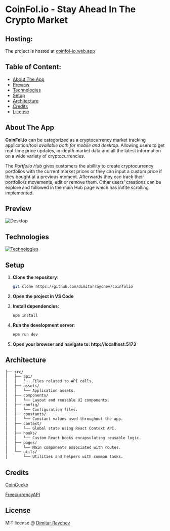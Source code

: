 # CoinFol.io - Stay Ahead In The Crypto Market

## Hosting:

The project is hosted at [coinfol-io.web.app](https://coinfol-io.web.app/)

## Table of Content:

-   [About The App](#about-the-app)
-   [Preview](#preview)
-   [Technologies](#technologies)
-   [Setup](#setup)
-   [Architecture](#architecture)
-   [Credits](#credits)
-   [License](#license)

## About The App

**CoinFol.io** can be categorized as a cryptocurrency market tracking application/tool _available both for mobile and desktop_. Allowing users to get real-time price updates, in-depth market data and all the latest information on a wide variety of cryptocurrencies.

The _Portfolio Hub_ gives customers the abillity to create cryptocurrency portfolios with the current market prices or they can input a custom price if they bought at a previous moment. Afterwards they can track their portfolio/s movements, edit or remove them. Other users' creations can be explore and followed in the main Hub page which has inifite scrolling implemented.

## Preview

![Desktop](https://firebasestorage.googleapis.com/v0/b/coinfolio-109f2.appspot.com/o/coinfolio-desktop.jpg?alt=media&token=9b9c1b61-61cc-477e-bea1-8c6f223b6431)

## Technologies

[![Technologies](https://skillicons.dev/icons?i=react,js,html,css,vite,firebase)](https://skillicons.dev)

## Setup

1. **Clone the repository**:

    ```sh
    git clone https://github.com/dimitarraychev/coinfolio
    ```

2. **Open the project in VS Code**

3. **Install dependencies**:

    ```sh
    npm install
    ```

4. **Run the development server**:

    ```sh
    npm run dev
    ```

5. **Open your browser and navigate to: http://localhost:5173**

## Architecture

```sh
├── src/
│   ├── api/
│   │   └── Files related to API calls.
│   ├── assets/
│   │   └── Application assets.
│   ├── components/
│   │   └── Layout and reusable UI components.
│   ├── config/
│   │   └── Configuration files.
│   ├── constants/
│   │   └── Constant values used throughout the app.
│   ├── context/
│   │   └── Global state using React Context API.
│   ├── hooks/
│   │   └── Custom React hooks encapsulating reusable logic.
│   ├── pages/
│   │   └── Main components associated with routes.
│   └── utils/
│       └── Utilities and helpers with common tasks.
```

## Credits

[CoinGecko](https://www.coingecko.com/)

[FreecurrencyAPI](https://freecurrencyapi.com/)

## License

MIT license @ [Dimitar Raychev](https://draychev.web.app)
